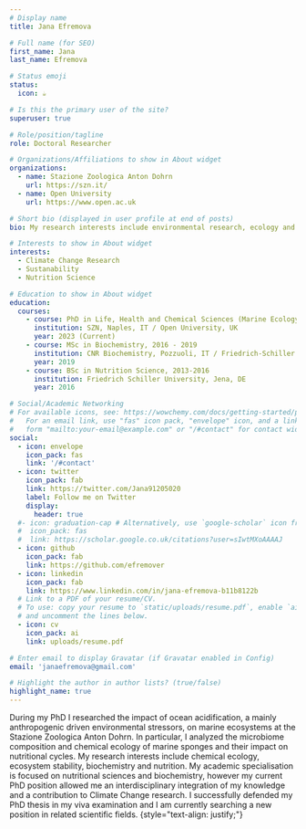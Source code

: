 ```yaml
---
# Display name
title: Jana Efremova

# Full name (for SEO)
first_name: Jana
last_name: Efremova

# Status emoji
status:
  icon: ☕️

# Is this the primary user of the site?
superuser: true

# Role/position/tagline
role: Doctoral Researcher

# Organizations/Affiliations to show in About widget
organizations:
  - name: Stazione Zoologica Anton Dohrn
    url: https://szn.it/
  - name: Open University
    url: https://www.open.ac.uk

# Short bio (displayed in user profile at end of posts)
bio: My research interests include environmental research, ecology and health.

# Interests to show in About widget
interests:
  - Climate Change Research
  - Sustanability
  - Nutrition Science

# Education to show in About widget
education:
  courses:
    - course: PhD in Life, Health and Chemical Sciences (Marine Ecology)
      institution: SZN, Naples, IT / Open University, UK
      year: 2023 (Current)
    - course: MSc in Biochemistry, 2016 - 2019
      institution: CNR Biochemistry, Pozzuoli, IT / Friedrich-Schiller University, Jena, DE
      year: 2019
    - course: BSc in Nutrition Science, 2013-2016
      institution: Friedrich Schiller University, Jena, DE
      year: 2016

# Social/Academic Networking
# For available icons, see: https://wowchemy.com/docs/getting-started/page-builder/#icons
#   For an email link, use "fas" icon pack, "envelope" icon, and a link in the
#   form "mailto:your-email@example.com" or "/#contact" for contact widget.
social:
  - icon: envelope
    icon_pack: fas
    link: '/#contact'
  - icon: twitter
    icon_pack: fab
    link: https://twitter.com/Jana91205020
    label: Follow me on Twitter
    display:
      header: true
  #- icon: graduation-cap # Alternatively, use `google-scholar` icon from `ai` icon pack
  #  icon_pack: fas
  #  link: https://scholar.google.co.uk/citations?user=sIwtMXoAAAAJ
  - icon: github
    icon_pack: fab
    link: https://github.com/efremover
  - icon: linkedin
    icon_pack: fab
    link: https://www.linkedin.com/in/jana-efremova-b11b8122b
  # Link to a PDF of your resume/CV.
  # To use: copy your resume to `static/uploads/resume.pdf`, enable `ai` icons in `params.yaml`,
  # and uncomment the lines below.
  - icon: cv
    icon_pack: ai
    link: uploads/resume.pdf

# Enter email to display Gravatar (if Gravatar enabled in Config)
email: 'janaefremova@gmail.com'

# Highlight the author in author lists? (true/false)
highlight_name: true
---
```


During my PhD I researched the impact of ocean acidification, a mainly anthropogenic driven environmental stressors, on marine ecosystems at the Stazione Zoologica Anton Dohrn. In particular, I analyzed the microbiome composition and chemical ecology of marine sponges and their impact on nutritional cycles. My research interests include chemical ecology, ecosystem stability, biochemistry and nutrition. My academic specialisation is focused on nutritional sciences and biochemistry, however my current PhD position allowed me an interdisciplinary integration of my knowledge and a contribution to Climate Change research. I successfully defended my PhD thesis in my viva examination and I am currently searching a new position in related scientific fields.
{style="text-align: justify;"}
